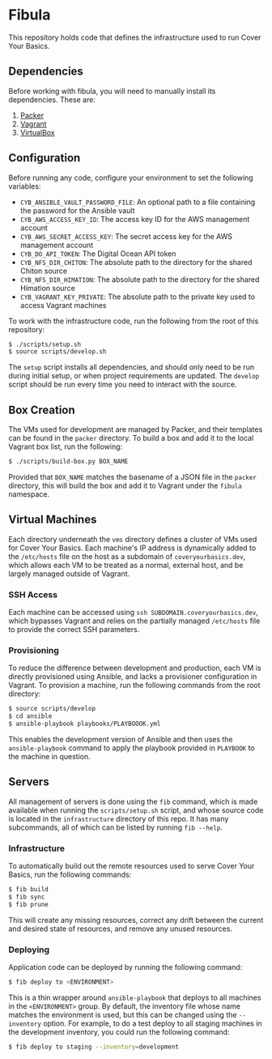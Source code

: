# Fibula

This repository holds code that defines the infrastructure used to run Cover
Your Basics.

## Dependencies

Before working with fibula, you will need to manually install its dependencies.
These are:

1. [Packer](https://www.packer.io/downloads.html)
2. [Vagrant](https://www.vagrantup.com/downloads.html)
3. [VirtualBox](https://www.virtualbox.org/wiki/Downloads)

## Configuration

Before running any code, configure your environment to set the following
variables:

* `CYB_ANSIBLE_VAULT_PASSWORD_FILE`: An optional path to a file containing the password for the Ansible vault
* `CYB_AWS_ACCESS_KEY_ID`: The access key ID for the AWS management account
* `CYB_AWS_SECRET_ACCESS_KEY`: The secret access key for the AWS management account
* `CYB_DO_API_TOKEN`: The Digital Ocean API token
* `CYB_NFS_DIR_CHITON`: The absolute path to the directory for the shared Chiton source
* `CYB_NFS_DIR_HIMATION`: The absolute path to the directory for the shared Himation source
* `CYB_VAGRANT_KEY_PRIVATE`: The absolute path to the private key used to access Vagrant machines

To work with the infrastructure code, run the following from the root of this
repository:

```sh
$ ./scripts/setup.sh
$ source scripts/develop.sh
```

The `setup` script installs all dependencies, and should only need to be run
during initial setup, or when project requirements are updated.  The `develop`
script should be run every time you need to interact with the source.

## Box Creation

The VMs used for development are managed by Packer, and their templates can be
found in the `packer` directory.  To build a box and add it to the local Vagrant
box list, run the following:

```sh
$ ./scripts/build-box.py BOX_NAME
```

Provided that `BOX_NAME` matches the basename of a JSON file in the `packer`
directory, this will build the box and add it to Vagrant under the `fibula`
namespace.

## Virtual Machines

Each directory underneath the `vms` directory defines a cluster of VMs used for
Cover Your Basics.  Each machine's IP address is dynamically added to the
`/etc/hosts` file on the host as a subdomain of `coveryourbasics.dev`, which
allows each VM to be treated as a normal, external host, and be largely managed
outside of Vagrant.

### SSH Access

Each machine can be accessed using `ssh SUBDOMAIN.coveryourbasics.dev`, which
bypasses Vagrant and relies on the partially managed `/etc/hosts` file to
provide the correct SSH parameters.

### Provisioning

To reduce the difference between development and production, each VM is directly
provisioned using Ansible, and lacks a provisioner configuration in Vagrant.  To
provision a machine, run the following commands from the root directory:

```bash
$ source scripts/develop
$ cd ansible
$ ansible-playbook playbooks/PLAYBOOOK.yml
```

This enables the development version of Ansible and then uses the
`ansible-playbook` command to apply the playbook provided in `PLAYBOOK` to the
machine in question.

## Servers

All management of servers is done using the `fib` command, which is made
available when running the `scripts/setup.sh` script, and whose source code is
located in the `infrastructure` directory of this repo.  It has many
subcommands, all of which can be listed by running `fib --help`.

### Infrastructure

To automatically build out the remote resources used to serve Cover Your Basics,
run the following commands:

```bash
$ fib build
$ fib sync
$ fib prune
```

This will create any missing resources, correct any drift between the current
and desired state of resources, and remove any unused resources.

### Deploying

Application code can be deployed by running the following command:

```bash
$ fib deploy to <ENVIRONMENT>
```

This is a thin wrapper around `ansible-playbook` that deploys to all machines in
the `<ENVIRONMENT>` group. By default, the inventory file whose name matches the
environment is used, but this can be changed using the `--inventory` option. For
example, to do a test deploy to all staging machines in the development
inventory, you could run the following command:

```bash
$ fib deploy to staging --inventory=development
```
